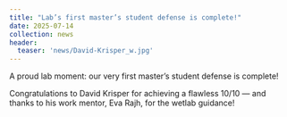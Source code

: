 ```yaml
---
title: "Lab’s first master’s student defense is complete!"
date: 2025-07-14
collection: news
header:
  teaser: 'news/David-Krisper_w.jpg'
---
```

A proud lab moment: our very first master’s student defense is complete! 

Congratulations to David Krisper for achieving a flawless 10/10 — and thanks to his work mentor, Eva Rajh, for the wetlab guidance! 
